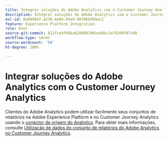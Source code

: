```yaml
---
title: Integrar soluções do Adobe Analytics com o Customer Journey Analytics
description: Integrar soluções do Adobe Analytics com o Customer Journey Analytics
exl-id: 0a9998df-a538-4a84-95a9-98706bd99ac1
feature: Experience Platform Integration
role: User
source-git-commit: 811fce4f056a6280081901e484c3af8209f87c06
workflow-type: tm+mt
source-wordcount: '59'
ht-degree: 100%

---
```


# Integrar soluções do Adobe Analytics com o Customer Journey Analytics

Clientes do Adobe Analytics podem utilizar facilmente seus conjuntos de relatórios na Adobe Experience Platform e no Customer Journey Analytics usando o [conector de origem do Analytics](https://experienceleague.adobe.com/docs/experience-platform/sources/connectors/adobe-applications/analytics.html?lang=pt-BR). Para obter mais informações, consulte [Utilização de dados do conjunto de relatórios do Adobe Analytics no Customer Journey Analytics](/help/getting-started/aa-vs-cja/aa-data-in-cja.md).
